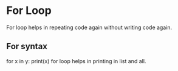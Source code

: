 # For Loop
For loop helps in repeating code again without writing code again.
## For syntax
for x in y:
    print(x)
for loop helps in printing in list and all.
